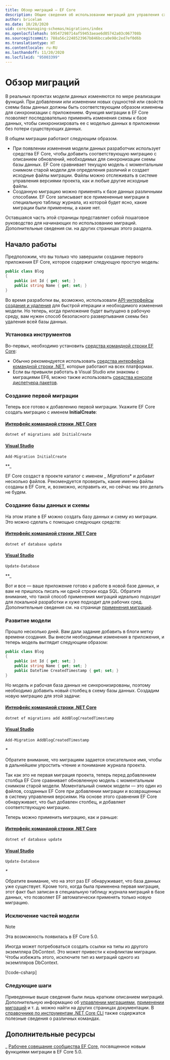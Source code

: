 ```yaml
---
title: Обзор миграций — EF Core
description: Общие сведения об использовании миграций для управления схемами базы данных с помощью Entity Framework Core
author: bricelam
ms.date: 10/28/2020
uid: core/managing-schemas/migrations/index
ms.openlocfilehash: b9547298714af59453aeae6d05742a03c067708b
ms.sourcegitcommit: 788a56c2248523967b846bcca0e98c2ed7ef0d6b
ms.translationtype: HT
ms.contentlocale: ru-RU
ms.lasthandoff: 11/20/2020
ms.locfileid: "95003399"
---
```

# <a name="migrations-overview"></a>Обзор миграций

В реальных проектах модели данных изменяются по мере реализации функций. При добавлении или изменении новых сущностей или свойств схемы базы данных должны быть соответствующим образом изменены для синхронизации с приложением. Функция миграции в EF Core позволяет последовательно применять изменения схемы к базе данных, чтобы синхронизировать ее с моделью данных в приложении без потери существующих данных.

В общем миграции работают следующим образом.

* При появлении изменения модели данных разработчик использует средства EF Core, чтобы добавить соответствующую миграцию с описанием обновлений, необходимых для синхронизации схемы базы данных. EF Core сравнивает текущую модель с моментальным снимком старой модели для определения различий и создает исходные файлы миграции. Файлы можно отслеживать в системе управления версиями проекта, как и любые другие исходные файлы.
* Созданную миграцию можно применять к базе данных различными способами. EF Core записывает все примененные миграции в специальную таблицу журнала, из которой будет ясно, какие миграции были применены, а какие нет.

Оставшаяся часть этой страницы представляет собой пошаговое руководство для начинающих по использованию миграций. Дополнительные сведения см. на других страницах этого раздела.

## <a name="getting-started"></a>Начало работы

Предположим, что вы только что завершили создание первого приложения EF Core, которое содержит следующую простую модель:

```csharp
public class Blog
{
    public int Id { get; set; }
    public string Name { get; set; }
}
```

Во время разработки вы, возможно, использовали [API-интерфейсы создания и удаления](xref:core/managing-schemas/ensure-created) для быстрой итерации и необходимого изменения модели. Но теперь, когда приложение будет выпущено в рабочую среду, вам нужен способ безопасного развертывания схемы без удаления всей базы данных.

### <a name="install-the-tools"></a>Установка инструментов

Во-первых, необходимо установить [средства командной строки EF Core](xref:core/cli/index):

* Обычно рекомендуется использовать [средства интерфейса командной строки .NET](xref:core/cli/dotnet), которые работают на всех платформах.
* Если вы привыкли работать в Visual Studio или знакомы с миграциями EF6, можно также использовать [средства консоли диспетчера пакетов](xref:core/cli/powershell).

### <a name="create-your-first-migration"></a>Создание первой миграции

Теперь все готово к добавлению первой миграции. Укажите EF Core создать миграцию с именем **InitialCreate**:

#### <a name="net-core-cli"></a>[Интерфейс командной строки .NET Core](#tab/dotnet-core-cli)

```dotnetcli
dotnet ef migrations add InitialCreate
```

#### <a name="visual-studio"></a>[Visual Studio](#tab/vs)

```powershell
Add-Migration InitialCreate
```

**_

EF Core создаст в проекте каталог с именем _ *Migrations** и добавит несколько файлов. Рекомендуется проверить, какие именно файлы созданы в EF Core, и, возможно, исправить их, но сейчас мы это делать не будем.

### <a name="create-your-database-and-schema"></a>Создание базы данных и схемы

На этом этапе в EF можно создать базу данных и схему из миграции. Это можно сделать с помощью следующих средств:

#### <a name="net-core-cli"></a>[Интерфейс командной строки .NET Core](#tab/dotnet-core-cli)

```dotnetcli
dotnet ef database update
```

#### <a name="visual-studio"></a>[Visual Studio](#tab/vs)

```powershell
Update-Database
```

**_

Вот и все — ваше приложение готово к работе в новой базе данных, и вам не пришлось писать ни одной строки кода SQL. Обратите внимание, что такой способ применения миграций идеально подходит для локальной разработки и хуже подходит для рабочих сред. Дополнительные сведения см. на странице [применения миграций](xref:core/managing-schemas/migrations/applying).

### <a name="evolving-your-model"></a>Развитие модели

Прошло несколько дней. Вам дали задание добавить в блоги метку времени создания. Вы внесли необходимые изменения в приложения, и теперь модель выглядит следующим образом:

```csharp
public class Blog
{
    public int Id { get; set; }
    public string Name { get; set; }
    public DateTime CreatedTimestamp { get; set; }
}
```

Но модель и рабочая база данных не синхронизированы, поэтому необходимо добавить новый столбец в схему базы данных. Создадим новую миграцию для этой задачи:

#### <a name="net-core-cli"></a>[Интерфейс командной строки .NET Core](#tab/dotnet-core-cli)

```dotnetcli
dotnet ef migrations add AddBlogCreatedTimestamp
```

#### <a name="visual-studio"></a>[Visual Studio](#tab/vs)

```powershell
Add-Migration AddBlogCreatedTimestamp
```

_*_

Обратите внимание, что миграциям задается описательное имя, чтобы в дальнейшем упростить чтение и понимание журнала проекта.

Так как это не первая миграция проекта, теперь перед добавлением столбца EF Core сравнивает обновленную модель с моментальным снимком старой модели. Моментальный снимок модели — это один из файлов, созданных EF Core при добавлении миграции и возвращенных в систему управления версиями. На основе этого сравнения EF Core обнаруживает, что был добавлен столбец, и добавляет соответствующую миграцию.

Теперь можно применить миграцию, как и раньше:

<!--markdownlint-disable MD024-->

#### <a name="net-core-cli"></a>[Интерфейс командной строки .NET Core](#tab/dotnet-core-cli)

```dotnetcli
dotnet ef database update
```

#### <a name="visual-studio"></a>[Visual Studio](#tab/vs)

```powershell
Update-Database
```

<!--markdownlint-enable MD024-->

_*_

Обратите внимание, что на этот раз EF обнаруживает, что база данных уже существует. Кроме того, когда была применена первая миграция, этот факт был записан в специальную таблицу журнала миграций в базе данных, что позволяет EF автоматически применять только новую миграцию.

### <a name="excluding-parts-of-your-model"></a>Исключение частей модели

> [!NOTE]
> Эта возможность появилась в EF Core 5.0.

Иногда может потребоваться создать ссылки на типы из другого экземпляра DbContext. Это может привести к конфликтам миграции. Чтобы избежать этого, исключите тип из миграций одного из экземпляров DbContext.

[!code-csharp[](../../../../samples/core/Modeling/FluentAPI/TableExcludeFromMigrations.cs#TableExcludeFromMigrations)]

### <a name="next-steps"></a>Следующие шаги

Приведенные выше сведения были лишь кратким описанием миграций. Дополнительную информацию об [управлении миграциями](xref:core/managing-schemas/migrations/managing), [применении миграций](xref:core/managing-schemas/migrations/applying) и т. д. можно найти на других страницах документации. В [справочнике по инструментам .NET Core CLI](xref:core/cli/index) также содержатся полезные сведения о различных командах.

## <a name="additional-resources"></a>Дополнительные ресурсы

_ [Рабочее совещание сообщества EF Core](https://www.youtube.com/watch?v=mSsGERmrhnE&list=PLdo4fOcmZ0oX-DBuRG4u58ZTAJgBAeQ-t&index=20), посвященное новым функциями миграции в EF Core 5.0.
